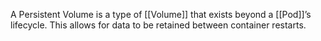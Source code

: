 A Persistent Volume is a type of [[Volume]] that exists beyond a [[Pod]]’s lifecycle. This allows for data to be retained between container restarts.